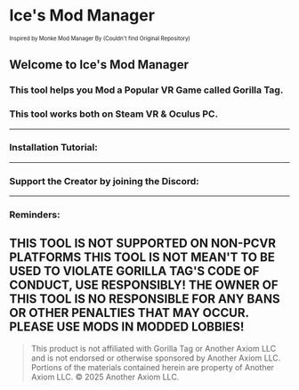# Ice's Mod Manager
<sup><sub>Inspired by Monke Mod Manager By (Couldn't find Original Repository)</sub></sup>

## Welcome to Ice's Mod Manager
### This tool helps you Mod a Popular VR Game called Gorilla Tag.
### This tool works both on Steam VR & Oculus PC.
------------------------------------------------------------------------------------------
### Installation Tutorial:

------------------------------------------------------------------------------------------
### Support the Creator by joining the Discord:

------------------------------------------------------------------------------------------
### Reminders:
THIS TOOL IS NOT SUPPORTED ON NON-PCVR PLATFORMS
THIS TOOL IS NOT MEAN'T TO BE USED TO VIOLATE GORILLA TAG'S CODE OF CONDUCT, USE RESPONSIBLY!
THE OWNER OF THIS TOOL IS NO RESPONSIBLE FOR ANY BANS OR OTHER PENALTIES THAT MAY OCCUR. PLEASE USE MODS IN MODDED LOBBIES!
-
> This product is not affiliated with Gorilla Tag or Another Axiom LLC and is not endorsed or otherwise sponsored by Another Axiom LLC. Portions of the materials contained herein are property of Another Axiom LLC. © 2025 Another Axiom LLC.
